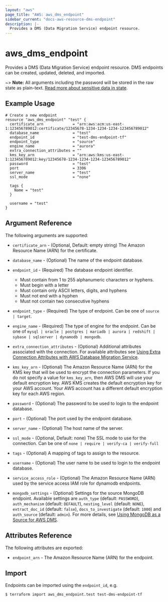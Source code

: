 ```yaml
---
layout: "aws"
page_title: "AWS: aws_dms_endpoint"
sidebar_current: "docs-aws-resource-dms-endpoint"
description: |-
  Provides a DMS (Data Migration Service) endpoint resource.
---
```


# aws_dms_endpoint

Provides a DMS (Data Migration Service) endpoint resource. DMS endpoints can be created, updated, deleted, and imported.

~> **Note:** All arguments including the password will be stored in the raw state as plain-text.
[Read more about sensitive data in state](/docs/state/sensitive-data.html).

## Example Usage

```hcl
# Create a new endpoint
resource "aws_dms_endpoint" "test" {
  certificate_arn             = "arn:aws:acm:us-east-1:123456789012:certificate/12345678-1234-1234-1234-123456789012"
  database_name               = "test"
  endpoint_id                 = "test-dms-endpoint-tf"
  endpoint_type               = "source"
  engine_name                 = "aurora"
  extra_connection_attributes = ""
  kms_key_arn                 = "arn:aws:kms:us-east-1:123456789012:key/12345678-1234-1234-1234-123456789012"
  password                    = "test"
  port                        = 3306
  server_name                 = "test"
  ssl_mode                    = "none"

  tags {
    Name = "test"
  }

  username = "test"
}
```

## Argument Reference

The following arguments are supported:

* `certificate_arn` - (Optional, Default: empty string) The Amazon Resource Name (ARN) for the certificate.
* `database_name` - (Optional) The name of the endpoint database.
* `endpoint_id` - (Required) The database endpoint identifier.

    - Must contain from 1 to 255 alphanumeric characters or hyphens.
    - Must begin with a letter
    - Must contain only ASCII letters, digits, and hyphens
    - Must not end with a hyphen
    - Must not contain two consecutive hyphens

* `endpoint_type` - (Required) The type of endpoint. Can be one of `source | target`.
* `engine_name` - (Required) The type of engine for the endpoint. Can be one of `mysql | oracle | postgres | mariadb | aurora | redshift | sybase | sqlserver | dynamodb | mongodb`.
* `extra_connection_attributes` - (Optional) Additional attributes associated with the connection. For available attributes see [Using Extra Connection Attributes with AWS Database Migration Service](http://docs.aws.amazon.com/dms/latest/userguide/CHAP_Introduction.ConnectionAttributes.html).
* `kms_key_arn` - (Optional) The Amazon Resource Name (ARN) for the KMS key that will be used to encrypt the connection parameters. If you do not specify a value for `kms_key_arn`, then AWS DMS will use your default encryption key. AWS KMS creates the default encryption key for your AWS account. Your AWS account has a different default encryption key for each AWS region.
* `password` - (Optional) The password to be used to login to the endpoint database.
* `port` - (Optional) The port used by the endpoint database.
* `server_name` - (Optional) The host name of the server.
* `ssl_mode` - (Optional, Default: none) The SSL mode to use for the connection. Can be one of `none | require | verify-ca | verify-full`
* `tags` - (Optional) A mapping of tags to assign to the resource.
* `username` - (Optional) The user name to be used to login to the endpoint database.
* `service_access_role` - (Optional) The Amazon Resource Name (ARN) used by the service access IAM role for dynamodb endpoints.
* `mongodb_settings` - (Optional) Settings for the source MongoDB endpoint. Available settings are `auth_type` (default: `PASSWORD`), `auth_mechanism` (default: `DEFAULT`), `nesting_level` (default: `NONE`), `extract_doc_id` (default: `false`), `docs_to_investigate` (default: `1000`) and `auth_source` (default: `admin`). For more details, see [Using MongoDB as a Source for AWS DMS](https://docs.aws.amazon.com/dms/latest/userguide/CHAP_Source.MongoDB.html).

## Attributes Reference

The following attributes are exported:

* `endpoint_arn` - The Amazon Resource Name (ARN) for the endpoint.

## Import

Endpoints can be imported using the `endpoint_id`, e.g.

```
$ terraform import aws_dms_endpoint.test test-dms-endpoint-tf
```
